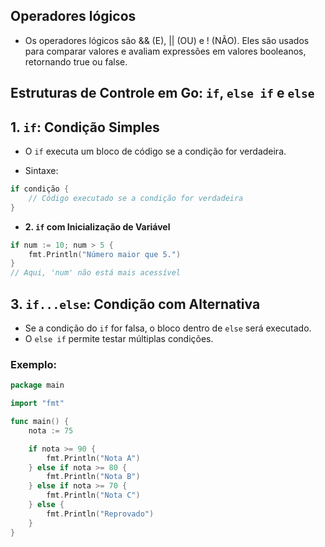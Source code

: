 ## Operadores lógicos
- Os operadores lógicos são && (E), || (OU) e ! (NÃO). Eles são usados para comparar valores e avaliam expressões em valores booleanos, retornando true ou false. 

## **Estruturas de Controle em Go: `if`, `else if` e `else`**  

## **1. `if`: Condição Simples**
- O `if` executa um bloco de código se a condição for verdadeira.

- Sintaxe:
```go
if condição {
    // Código executado se a condição for verdadeira
}
```


+ **2. `if` com Inicialização de Variável**
```go
if num := 10; num > 5 {
    fmt.Println("Número maior que 5.")
}
// Aqui, 'num' não está mais acessível
```


## **3. `if...else`: Condição com Alternativa**
- Se a condição do `if` for falsa, o bloco dentro de `else` será executado.
- O `else if` permite testar múltiplas condições.

### **Exemplo:**
```go
package main

import "fmt"

func main() {
    nota := 75

    if nota >= 90 {
        fmt.Println("Nota A")
    } else if nota >= 80 {
        fmt.Println("Nota B")
    } else if nota >= 70 {
        fmt.Println("Nota C")
    } else {
        fmt.Println("Reprovado")
    }
}
```

